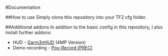 #Documentation

##How to use
Simply clone this repository into your TF2 cfg folder.

##Additional addons
In addition to the basic config in this repository, I also install further addons:

  - HUD - [Garm3nHUD][1] (4MP Version)
  - Demo recording - [Pov-Record (PREC)][2]

[1]: http://www.sdx-gaming.eu/
[2]: http://etf2l.org/files/p-rec.rar